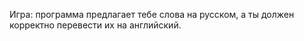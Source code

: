Игра: программа предлагает тебе слова на русском, а ты должен корректно перевести их на английский. 
